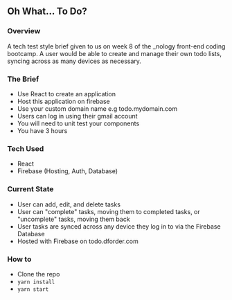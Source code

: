 ## Oh What... To Do?
### Overview
A tech test style brief given to us on week 8 of the _nology front-end coding bootcamp. A user would be able to create and manage their own todo lists, syncing across as many devices as necessary.

### The Brief
- Use React to create an application
- Host this application on firebase
- Use your custom domain name e.g todo.mydomain.com
- Users can log in using their gmail account
- You will need to unit test your components
- You have 3 hours

### Tech Used
- React
- Firebase (Hosting, Auth, Database)

### Current State
- User can add, edit, and delete tasks
- User can "complete" tasks, moving them to completed tasks, or "uncomplete" tasks, moving them back
- User tasks are synced across any device they log in to via the Firebase Database
- Hosted with Firebase on todo.dforder.com

### How to
- Clone the repo
- ```yarn install```
- ```yarn start```

